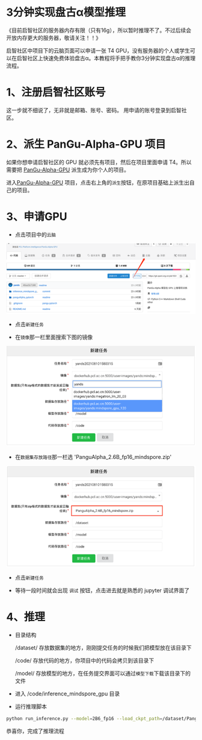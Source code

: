 # 3分钟实现盘古α模型推理
《目前启智社区的服务器内存有限（只有16g），所以暂时推理不了。不过后续会开放内存更大的服务器，敬请关注！！》


启智社区中项目下的云脑页面可以申请一张 T4 GPU，没有服务器的个人或学生可以在启智社区上快速免费体验盘古α。本教程将手把手教你3分钟实现盘古α的推理流程。

# 1、注册启智社区账号
这一步就不细说了，无非就是邮箱、账号、密码。 用申请的账号登录到启智社区。

# 2、派生 PanGu-Alpha-GPU 项目
如果你想申请启智社区的 GPU 就必须先有项目，然后在项目里面申请 T4。所以需要把 [PanGu-Alpha-GPU](https://git.openi.org.cn/PCL-Platform.Intelligence/PanGu-Alpha-GPU) 
派生成为你个人的项目。

进入[PanGu-Alpha-GPU](https://git.openi.org.cn/PCL-Platform.Intelligence/PanGu-Alpha-GPU) 项目，点击右上角的`派生`按钮，在原项目基础上派生出自己的项目。

# 3、申请GPU

- 点击项目中的`云脑`

![img.png](images/choice-yunnao.png)

- 点击`新建任务`

- 在`镜像`那一栏里面搜索下图的镜像

![img.png](images/chice-images.png)

- 在`数据集存放路径`那一栏选 'PanguAlpha_2.6B_fp16_mindspore.zip'

![img.png](images/choice-dataset.png)

- 点击`新建任务`

- 等待一段时间就会出现 `调试` 按钮，点击进去就是熟悉的 jupyter 调试界面了

# 4、推理
- 目录结构

    /dataset/               存放数据集的地方，刚刚提交任务的时候我们把模型放在该目录下
  
    /code/                  存放代码的地方，你项目中的代码会拷贝到该目录下

    /model/                 存放模型的地方，在任务提交界面可以通过`模型下载`下载该目录下的文件

- 进入 /code/inference_mindspore_gpu 目录
  
- 运行推理脚本

```bash
python run_inference.py --model=2B6_fp16 --load_ckpt_path=/dataset/PanguAlpha_2.6B_fp16.ckpt
```

恭喜你，完成了推理流程